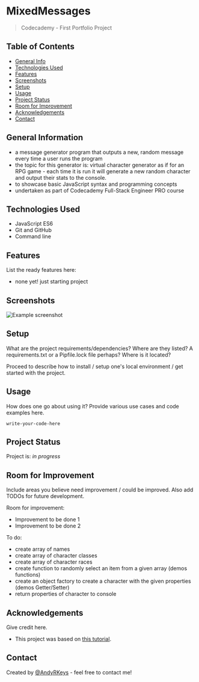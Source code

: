 # MixedMessages
> Codecademy - First Portfolio Project

## Table of Contents
* [General Info](#general-information)
* [Technologies Used](#technologies-used)
* [Features](#features)
* [Screenshots](#screenshots)
* [Setup](#setup)
* [Usage](#usage)
* [Project Status](#project-status)
* [Room for Improvement](#room-for-improvement)
* [Acknowledgements](#acknowledgements)
* [Contact](#contact)
<!-- * [License](#license) -->


## General Information
- a message generator program that outputs a new, random message every time a user runs the program
- the topic for this generator is: virtual character generator as if for an RPG game - each time it is run it will generate a new random character and output their stats to the console.
- to showcase basic JavaScript syntax and programming concepts
- undertaken as part of Codecademy Full-Stack Engineer PRO course
<!-- You don't have to answer all the questions - just the ones relevant to your project. -->


## Technologies Used
- JavaScript ES6
- Git and GitHub
- Command line


## Features
List the ready features here:
- none yet! just starting project


## Screenshots
![Example screenshot](./img/screenshot.png)
<!-- If you have screenshots you'd like to share, include them here. -->


## Setup
What are the project requirements/dependencies? Where are they listed? A requirements.txt or a Pipfile.lock file perhaps? Where is it located?

Proceed to describe how to install / setup one's local environment / get started with the project.


## Usage
How does one go about using it?
Provide various use cases and code examples here.

`write-your-code-here`


## Project Status
Project is: _in progress_ 
<!-- / _complete_ / _no longer being worked on_. If you are no longer working on it, provide reasons why.-->


## Room for Improvement
Include areas you believe need improvement / could be improved. Also add TODOs for future development.

Room for improvement:
- Improvement to be done 1
- Improvement to be done 2

To do:
- create array of names
- create array of character classes
- create array of character races
- create function to randomly select an item from a given array (demos functions)
- create an object  factory to create a character with the given properties (demos Getter/Setter)
- return properties of character to console

## Acknowledgements
Give credit here.
- This project was based on [this tutorial](https://www.codecademy.com/paths/full-stack-engineer-career-path/tracks/fscp-javascript-syntax-portfolio-project/modules/fscp-mixed-messages/kanban_projects/mixed-messages).


## Contact
Created by [@AndyRKeys](https://github.com/AndyRKeys) - feel free to contact me!


<!-- Optional -->
<!-- ## License -->
<!-- This project is open source and available under the [... License](). -->

<!-- You don't have to include all sections - just the one's relevant to your project -->